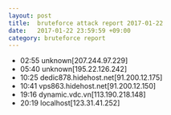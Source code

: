 ```yaml
---
layout: post
title:  bruteforce attack report 2017-01-22
date:   2017-01-22 23:59:59 +09:00
category: bruteforce report
---
```


* 02:55 unknown[207.244.97.229]
* 05:40 unknown[195.22.126.242]
* 10:25 dedic878.hidehost.net[91.200.12.175]
* 10:41 vps863.hidehost.net[91.200.12.150]
* 19:16 dynamic.vdc.vn[113.190.218.148]
* 20:19 localhost[123.31.41.252]
